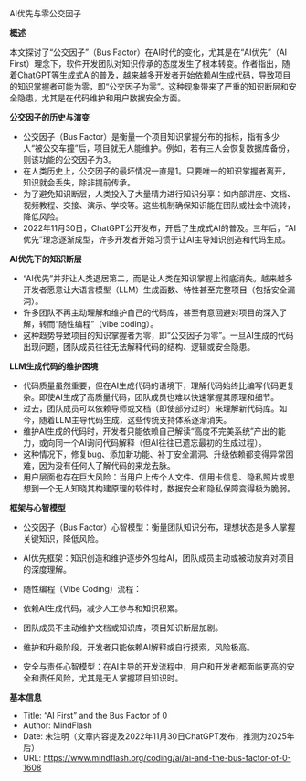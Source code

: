 AI优先与零公交因子

  

**概述**

  

本文探讨了“公交因子”（Bus Factor）在AI时代的变化，尤其是在“AI优先”（AI First）理念下，软件开发团队对知识传承的态度发生了根本转变。作者指出，随着ChatGPT等生成式AI的普及，越来越多开发者开始依赖AI生成代码，导致项目的知识掌握者可能为零，即“公交因子为零”。这种现象带来了严重的知识断层和安全隐患，尤其是在代码维护和用户数据安全方面。

  

**公交因子的历史与演变**

- 公交因子（Bus Factor）是衡量一个项目知识掌握分布的指标，指有多少人“被公交车撞”后，项目就无人能维护。例如，若有三人会恢复数据库备份，则该功能的公交因子为3。
- 在人类历史上，公交因子的最坏情况一直是1。只要唯一的知识掌握者离开，知识就会丢失，除非提前传承。
- 为了避免知识断层，人类投入了大量精力进行知识分享：如内部讲座、文档、视频教程、交接、演示、学校等。这些机制确保知识能在团队或社会中流转，降低风险。
- 2022年11月30日，ChatGPT公开发布，开启了生成式AI的普及。三年后，“AI优先”理念逐渐成型，许多开发者开始习惯于让AI主导知识创造和代码生成。

  

**AI优先下的知识断层**

- “AI优先”并非让人类退居第二，而是让人类在知识掌握上彻底消失。越来越多开发者愿意让大语言模型（LLM）生成函数、特性甚至完整项目（包括安全漏洞）。
- 许多团队不再主动理解和维护自己的代码库，甚至有意回避对项目的深入了解，转而“随性编程”（vibe coding）。
- 这种趋势导致项目的知识掌握者为零，即“公交因子为零”。一旦AI生成的代码出现问题，团队成员往往无法解释代码的结构、逻辑或安全隐患。

  

**LLM生成代码的维护困境**

- 代码质量虽然重要，但在AI生成代码的语境下，理解代码始终比编写代码更复杂。即使AI生成了高质量代码，团队成员也难以快速掌握其原理和细节。
- 过去，团队成员可以依赖导师或文档（即使部分过时）来理解新代码库。如今，随着LLM主导代码生成，这些传统支持体系逐渐消失。
- 维护AI生成的代码时，开发者只能依赖自己解读“高度不完美系统”产出的能力，或向同一个AI询问代码解释（但AI往往已遗忘最初的生成过程）。
- 这种情况下，修复bug、添加新功能、补丁安全漏洞、升级依赖都变得异常困难，因为没有任何人了解代码的来龙去脉。
- 用户层面也存在巨大风险：当用户上传个人文件、信用卡信息、隐私照片或思想到一个无人知晓其构建原理的软件时，数据安全和隐私保障变得极为脆弱。

  

**框架与心智模型**

- 公交因子（Bus Factor）心智模型：衡量团队知识分布，理想状态是多人掌握关键知识，降低风险。
- AI优先框架：知识创造和维护逐步外包给AI，团队成员主动或被动放弃对项目的深度理解。
- 随性编程（Vibe Coding）流程：

- 依赖AI生成代码，减少人工参与和知识积累。
- 团队成员不主动维护文档或知识库，项目知识断层加剧。
- 维护和升级阶段，开发者只能依赖AI解释或自行摸索，风险极高。

- 安全与责任心智模型：在AI主导的开发流程中，用户和开发者都面临更高的安全和责任风险，尤其是无人掌握项目知识时。

  

**基本信息**

- Title: “AI First” and the Bus Factor of 0
- Author: MindFlash
- Date: 未注明（文章内容提及2022年11月30日ChatGPT发布，推测为2025年后）
- URL: https://www.mindflash.org/coding/ai/ai-and-the-bus-factor-of-0-1608